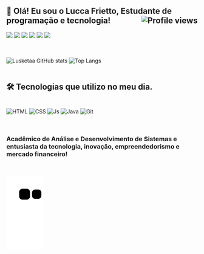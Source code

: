 ## 👋 Olá! Eu sou o Lucca Frietto, Estudante de programação e tecnologia! <img src="https://komarev.com/ghpvc/?username=Lusketaa&color=yellow" alt="Profile views" align="right"/>

<div> 
	<a href="https://api.whatsapp.com/send?phone=5551998774490" target="_blank"><img src="https://img.shields.io/badge/WhatsApp-25D366?style=for-the-badge&logo=whatsapp&logoColor=white" target="_blank"></a>
	<a href="https://instagram.com/luccafrietto" target="_blank"><img src="https://img.shields.io/badge/-Instagram-%23E4405F?style=for-the-badge&logo=instagram&logoColor=white" target="_blank"></a>
	<a href="https://www.linkedin.com/in/lucca-frietto-b578a4168/" target="_blank"><img src="https://img.shields.io/badge/-LinkedIn-%230077B5?style=for-the-badge&logo=linkedin&logoColor=white" target="_blank"></a>
	<a href="https://broadleaf-yam-b37.notion.site/Template-De-Organiza-o-3e4bc5c27bd34283894a302bcb8660c1" target="_blank"><img src="https://img.shields.io/badge/Notion-000000?style=for-the-badge&logo=notion&logoColor=white" target="_blank"></a>
	<a href="https://open.spotify.com/playlist/7qy40wjU7mAHWEsB1mESbM" target="_blank"><img src="https://img.shields.io/badge/Spotify-1ED760?&style=for-the-badge&logo=spotify&logoColor=white" target="_blank"></a>
    	<a href ="mailto:Luccafrietto1@hotmail.com"><img src="https://img.shields.io/badge/Microsoft_Outlook-0078D4?style=for-the-badge&logo=microsoft-outlook&logoColor=white"></a> 
</div>

<br><br>
![Lusketaa GitHub stats](https://github-readme-stats.vercel.app/api?username=Lusketaa&show_icons=true&theme=ayu-mirage&count_private=true)
![Top Langs](https://github-readme-stats.vercel.app/api/top-langs/?username=Lusketaa&theme=ayu-mirage)
<br><br>

## 🛠️ Tecnologias que utilizo no meu dia.

<div style="display: inline_block"><br>
	<img align="center" alt="HTML" src="https://img.shields.io/badge/HTML5-E34F26?style=for-the-badge&logo=html5&logoColor=white">
	<img align="center" alt="CSS" src="https://img.shields.io/badge/CSS3-1572B6?style=for-the-badge&logo=css3&logoColor=white">
	<img align="center" alt="Js" src="https://img.shields.io/badge/JavaScript-F7DF1E?style=for-the-badge&logo=javascript&logoColor=black">
	<img align="center" alt="Java" src="https://img.shields.io/badge/Java-ED8B00?style=for-the-badge&logo=openjdk&logoColor=white">
 	<img align="center" alt="Git" src="https://img.shields.io/badge/GIT-E44C30?style=for-the-badge&logo=git&logoColor=white">
</div>

<br><h3>Acadêmico de Análise e Desenvolvimento de Sistemas e entusiasta da tecnologia, inovação, empreendedorismo e mercado financeiro!</h3><br>

![snake gif](https://github.com/Lusketaa/Lusketaa/blob/output/github-contribution-grid-snake.svg)
